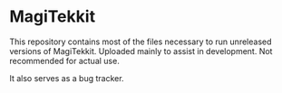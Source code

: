 # MagiTekkit

This repository contains most of the files necessary to run unreleased versions of MagiTekkit. Uploaded mainly to assist in development. Not recommended for actual use.

It also serves as a bug tracker.
